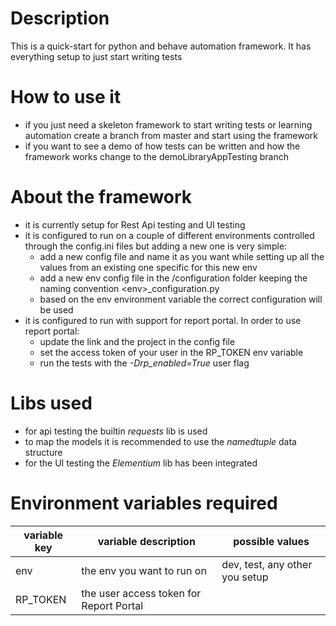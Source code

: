 # Description
This is a quick-start for python and behave automation framework. It has everything setup to just start writing tests

# How to use it
* if you just need a skeleton framework to start writing tests or learning automation create a branch from master and start using the framework
* if you want to see a demo of how tests can be written and how the framework works change to the demoLibraryAppTesting branch

# About the framework
* it is currently setup for Rest Api testing and UI testing
* it is configured to run on a couple of different environments controlled through the config.ini files but adding a new one is very simple:
    * add a new config file and name it as you want while setting up all the values from an existing one specific for this new env
    * add a new env config file in the /configuration folder keeping the naming convention \<env\>_configuration.py
    * based on the env environment variable the correct configuration will be used
* it is configured to run with support for report portal. In order to use report portal:
    * update the link and the project in the config file
    * set the access token of your user in the RP_TOKEN env variable
    * run the tests with the _-Drp_enabled=True_ user flag

# Libs used
* for api testing the builtin _requests_ lib is used
* to map the models it is recommended to use the _namedtuple_ data structure
* for the UI testing the _Elementium_ lib has been integrated 

# Environment variables required
| variable key | variable description | possible values |
|--------------|----------------------|-----------------|
|env | the env you want to run on | dev, test, any other you setup |
|RP_TOKEN| the user access token for Report Portal|

